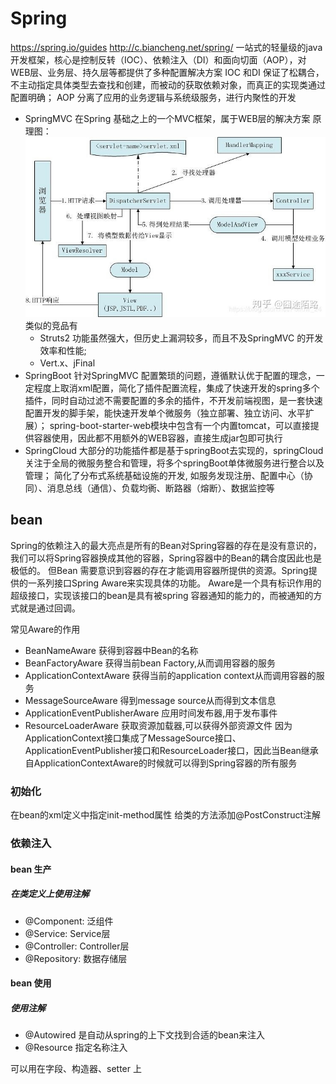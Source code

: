 # Spring
<https://spring.io/guides>
<http://c.biancheng.net/spring/>
一站式的轻量级的java开发框架，核心是控制反转（IOC）、依赖注入（DI）和面向切面（AOP），对WEB层、业务层、持久层等都提供了多种配置解决方案
IOC 和DI 保证了松耦合，不主动指定具体类型去查找和创建，而被动的获取依赖对象，而真正的实现类通过配置明确；
AOP 分离了应用的业务逻辑与系统级服务，进行内聚性的开发

+ SpringMVC
在Spring 基础之上的一个MVC框架，属于WEB层的解决方案
原理图：![spring-mvc-flow](./spring-mvc.jpg)
类似的竞品有
	- Struts2 功能虽然强大，但历史上漏洞较多，而且不及SpringMVC 的开发效率和性能;
	- Vert.x、jFinal
+ SpringBoot
针对SpringMVC 配置繁琐的问题，遵循默认优于配置的理念，一定程度上取消xml配置，简化了插件配置流程，集成了快速开发的spring多个插件，同时自动过滤不需要配置的多余的插件，不开发前端视图，是一套快速配置开发的脚手架，能快速开发单个微服务（独立部署、独立访问、水平扩展）；
spring-boot-starter-web模块中包含有一个内置tomcat，可以直接提供容器使用，因此都不用额外的WEB容器，直接生成jar包即可执行
+ SpringCloud
大部分的功能插件都是基于springBoot去实现的，springCloud关注于全局的微服务整合和管理，将多个springBoot单体微服务进行整合以及管理；
简化了分布式系统基础设施的开发, 如服务发现注册、配置中心（协同）、消息总线（通信）、负载均衠、断路器（熔断）、数据监控等

## bean
Spring的依赖注入的最大亮点是所有的Bean对Spring容器的存在是没有意识的，我们可以将Spring容器换成其他的容器，Spring容器中的Bean的耦合度因此也是极低的。
但Bean 需要意识到容器的存在才能调用容器所提供的资源。Spring提供的一系列接口Spring Aware来实现具体的功能。
Aware是一个具有标识作用的超级接口，实现该接口的bean是具有被spring 容器通知的能力的，而被通知的方式就是通过回调。

常见Aware的作用
+ BeanNameAware 获得到容器中Bean的名称
+ BeanFactoryAware 获得当前bean Factory,从而调用容器的服务
+ ApplicationContextAware 获得当前的application context从而调用容器的服务
+ MessageSourceAware 得到message source从而得到文本信息
+ ApplicationEventPublisherAware 应用时间发布器,用于发布事件
+ ResourceLoaderAware 获取资源加载器,可以获得外部资源文件
因为ApplicationContext接口集成了MessageSource接口、ApplicationEventPublisher接口和ResourceLoader接口，因此当Bean继承自ApplicationContextAware的时候就可以得到Spring容器的所有服务


### 初始化
在bean的xml定义中指定init-method属性
给类的方法添加@PostConstruct注解

### 依赖注入
#### bean 生产
##### 在类定义上使用注解
+ @Component: 泛组件
+ @Service: Service层
+ @Controller: Controller层
+ @Repository: 数据存储层

#### bean 使用
##### 使用注解
+ @Autowired 是自动从spring的上下文找到合适的bean来注入
+ @Resource 指定名称注入

可以用在字段、构造器、setter 上


